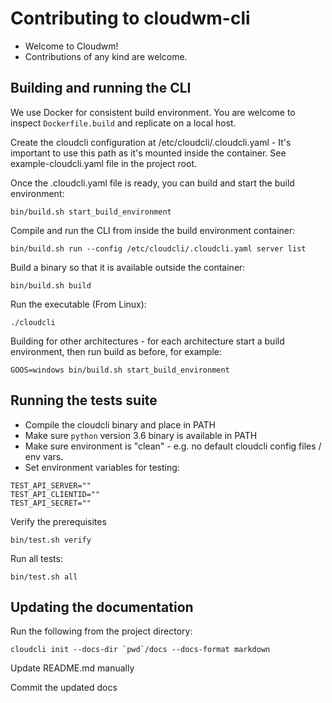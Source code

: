 # Contributing to cloudwm-cli

* Welcome to Cloudwm!
* Contributions of any kind are welcome.


## Building and running the CLI

We use Docker for consistent build environment. You are welcome to inspect `Dockerfile.build` and replicate on a local host.

Create the cloudcli configuration at /etc/cloudcli/.cloudcli.yaml - 
It's important to use this path as it's mounted inside the container.
See example-cloudcli.yaml file in the project root. 

Once the .cloudcli.yaml file is ready, you can build and start the build environment:

```
bin/build.sh start_build_environment
```

Compile and run the CLI from inside the build environment container:

```
bin/build.sh run --config /etc/cloudcli/.cloudcli.yaml server list
```

Build a binary so that it is available outside the container:

```
bin/build.sh build
```

Run the executable (From Linux):

```
./cloudcli
```

Building for other architectures - for each architecture start a build environment, then run build as before, for example:

```
GOOS=windows bin/build.sh start_build_environment
```

## Running the tests suite

* Compile the cloudcli binary and place in PATH
* Make sure `python` version 3.6 binary is available in PATH
* Make sure environment is "clean" - e.g. no default cloudcli config files / env vars.
* Set environment variables for testing:

```
TEST_API_SERVER=""
TEST_API_CLIENTID=""
TEST_API_SECRET=""
```

Verify the prerequisites

```
bin/test.sh verify
```

Run all tests:

```
bin/test.sh all
```


## Updating the documentation

Run the following from the project directory:

```
cloudcli init --docs-dir `pwd`/docs --docs-format markdown
```

Update README.md manually

Commit the updated docs
